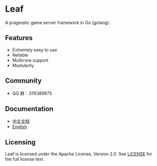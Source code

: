 Leaf
====
A pragmatic game server framework in Go (golang).

Features
---------

* Extremely easy to use
* Reliable
* Multicore support
* Modularity

Community
---------

* QQ 群：376389675

Documentation
---------

* [中文文档](https://github.com/keyuquan/phoenix/blob/master/TUTORIAL_ZH.md)
* [English](https://github.com/keyuquan/phoenix/blob/master/TUTORIAL_EN.md)

Licensing
---------

Leaf is licensed under the Apache License, Version 2.0. See [LICENSE](https://github.com/keyuquan/phoenix/blob/master/LICENSE) for the full license text.
